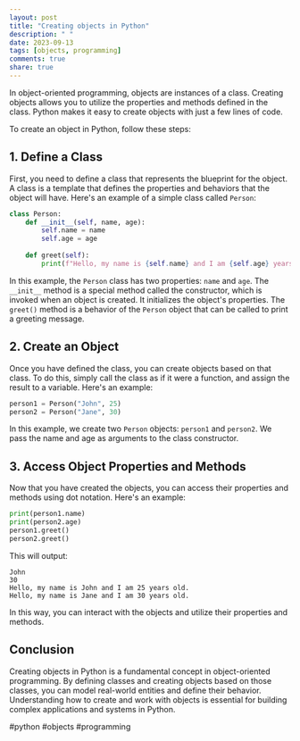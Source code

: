 ```yaml
---
layout: post
title: "Creating objects in Python"
description: " "
date: 2023-09-13
tags: [objects, programming]
comments: true
share: true
---
```


In object-oriented programming, objects are instances of a class. Creating objects allows you to utilize the properties and methods defined in the class. Python makes it easy to create objects with just a few lines of code.

To create an object in Python, follow these steps:

## 1. Define a Class
First, you need to define a class that represents the blueprint for the object. A class is a template that defines the properties and behaviors that the object will have. Here's an example of a simple class called `Person`:

```python
class Person:
    def __init__(self, name, age):
        self.name = name
        self.age = age
    
    def greet(self):
        print(f"Hello, my name is {self.name} and I am {self.age} years old.")
```

In this example, the `Person` class has two properties: `name` and `age`. The `__init__` method is a special method called the constructor, which is invoked when an object is created. It initializes the object's properties. The `greet()` method is a behavior of the `Person` object that can be called to print a greeting message.

## 2. Create an Object
Once you have defined the class, you can create objects based on that class. To do this, simply call the class as if it were a function, and assign the result to a variable. Here's an example:

```python
person1 = Person("John", 25)
person2 = Person("Jane", 30)
```

In this example, we create two `Person` objects: `person1` and `person2`. We pass the name and age as arguments to the class constructor.

## 3. Access Object Properties and Methods
Now that you have created the objects, you can access their properties and methods using dot notation. Here's an example:

```python
print(person1.name)
print(person2.age)
person1.greet()
person2.greet()
```

This will output:

```
John
30
Hello, my name is John and I am 25 years old.
Hello, my name is Jane and I am 30 years old.
```

In this way, you can interact with the objects and utilize their properties and methods.

## Conclusion
Creating objects in Python is a fundamental concept in object-oriented programming. By defining classes and creating objects based on those classes, you can model real-world entities and define their behavior. Understanding how to create and work with objects is essential for building complex applications and systems in Python.

#python #objects #programming